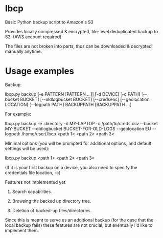 lbcp
====

Basic Python backup script to Amazon's S3

Provides locally compressed & encrypted, file-level deduplicated backup to S3. (AWS account required)

The files are not broken into parts, thus can be downloaded & decrypted manually anytime.

Usage examples
==============

Backup:

lbcp.py backup [-e PATTERN [PATTERN ...]] [-d DEVICE] [-c PATH] [--bucket BUCKET] [--oldlogbucket BUCKET] [--credsenc] [--geolocation LOCATION] [--logpath PATH] BACKUPPATH [BACKUPPATH ...]

For example:

lbcp.py backup -e .directory -d MY-LAPTOP -c /path/to/creds.csv --bucket MY-BUCKET --oldlogbucket BUCKET-FOR-OLD-LOGS --geolocation EU --logpath /home/user/.lbcp <path 1> <path 2> <path 3>

Minimal options (you will be prompted for additional options, and default settings will be used):

lbcp.py backup \<path 1\> \<path 2\> \<path 3\>

(If it is your first backup on a device, you also need to specify the credentials file location, -c)







Features not implemented yet:

1) Search capabilities.

2) Browsing the backed up directory tree.

3) Deletion of backed-up files/directories.

Since this is meant to serve as an additional backup (for the case that the local backup fails) these features are not crucial, but eventually I'd like to implement them.
